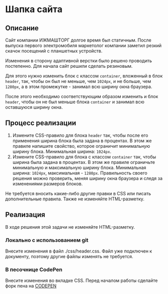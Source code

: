 ﻿# Шапка сайта

## Описание
Сайт компании ИЖМАШТОРГ долгое время был статичным. После выпуска первого электромобиля маркетолог компании заметил резкий скачок посещений с планшетных устройств.

Изменения в сторону адаптивной верстки было решено проводить постепенно. Для начала сайт решили сделать резиновым.

Для этого нужно изменить блок с классом `container`, вложенный в блок `header`, так, чтобы он был не меньше, чем `1024px`, и не больше, чем `1280px`, а в этом промежутке - занимал всю ширину окна браузера. 

После этого необходимо соответствующим образом изменить и блок `header`, чтобы он не был меньше блока `container` и занимал всю оставшуюся ширину окна.


## Процесс реализации
1. Измените CSS-правило для блока `header` так, чтобы после его применения ширина блока была задана в процентах. В этом же правиле напишите свойство, которое ограничит минимальную ширину блока. Минимальная ширина: `1024px`.
2. Измените CSS-правило для блока с классом `container` так, чтобы ширина была задана в процентах. В этом же правиле ограничьте минимальную и максимальную ширину блока. Минимальная ширина: `1024px`, максимальная - `1280px`. 
Правильность своего решения можно проверить, меняя ширину окна браузера и следя за изменениями размеров блоков.


Не требуется вносить какие-либо другие правки в CSS или писать дополнительные правила. Также не изменяйте HTML-разметку.

## Реализация
В ходе решения этой задачи не изменяйте HTML-разметку.

### Локально с использованием git

Внесите изменения в файл ./css/header.css. Файл уже подключен к документу, поэтому другие файлы изменять не требуется.

### В песочнице CodePen

Внесите изменения во вкладке CSS. Перед началом работы сделайте форк пена на [CODEPEN](https://codepen.io/P-Trofimov/pen/ZXNBwv)

